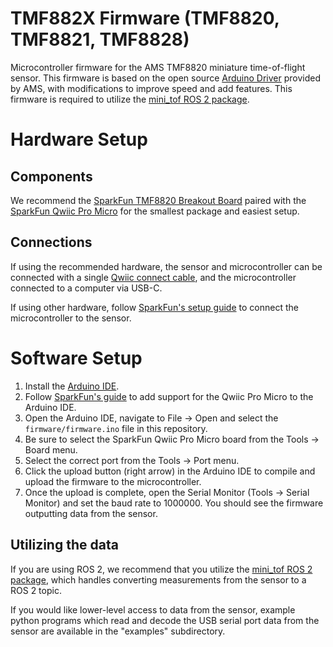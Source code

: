 # TMF882X Firmware (TMF8820, TMF8821, TMF8828)

Microcontroller firmware for the AMS TMF8820 miniature time-of-flight sensor. This firmware is based on the open source [Arduino Driver](https://ams-osram.com/products/sensor-solutions/direct-time-of-flight-sensors-dtof/ams-tmf8820-3x3-multi-zone-time-of-flight-sensor) provided by AMS, with modifications to improve speed and add features. This firmware is required to utilize the [mini_tof ROS 2 package](https://github.com/uwgraphics/mini_tof).

# Hardware Setup

## Components
We recommend the [SparkFun TMF8820 Breakout Board](https://www.sparkfun.com/sparkfun-qwiic-mini-dtof-imager-tmf8820.html) paired with the [SparkFun Qwiic Pro Micro](https://www.sparkfun.com/sparkfun-qwiic-pro-micro-usb-c-atmega32u4.html) for the smallest package and easiest setup.

## Connections
If using the recommended hardware, the sensor and microcontroller can be connected with a single [Qwiic connect cable](https://www.sparkfun.com/qwiic), and the microcontroller connected to a computer via USB-C. 

If using other hardware, follow [SparkFun's setup guide](https://learn.sparkfun.com/tutorials/qwiic-dtof-imager-tmf882x-hookup-guide) to connect the microcontroller to the sensor.

# Software Setup
1. Install the [Arduino IDE](https://www.arduino.cc/en/software).
2. Follow [SparkFun's guide](https://learn.sparkfun.com/tutorials/qwiic-pro-micro-usb-c-atmega32u4-hookup-guide/all) to add support for the Qwiic Pro Micro to the Arduino IDE.
3. Open the Arduino IDE, navigate to File -> Open and select the `firmware/firmware.ino` file in this repository.
4. Be sure to select the SparkFun Qwiic Pro Micro board from the Tools -> Board menu.
5. Select the correct port from the Tools -> Port menu.
6. Click the upload button (right arrow) in the Arduino IDE to compile and upload the firmware to the microcontroller.
7. Once the upload is complete, open the Serial Monitor (Tools -> Serial Monitor) and set the baud rate to 1000000. You should see the firmware outputting data from the sensor.

## Utilizing the data
If you are using ROS 2, we recommend that you utilize the [mini_tof ROS 2 package](https://github.com/uwgraphics/mini_tof), which handles converting measurements from the sensor to a ROS 2 topic.

If you would like lower-level access to data from the sensor, example python programs which read and decode the USB serial port data from the sensor are available in the "examples" subdirectory.
